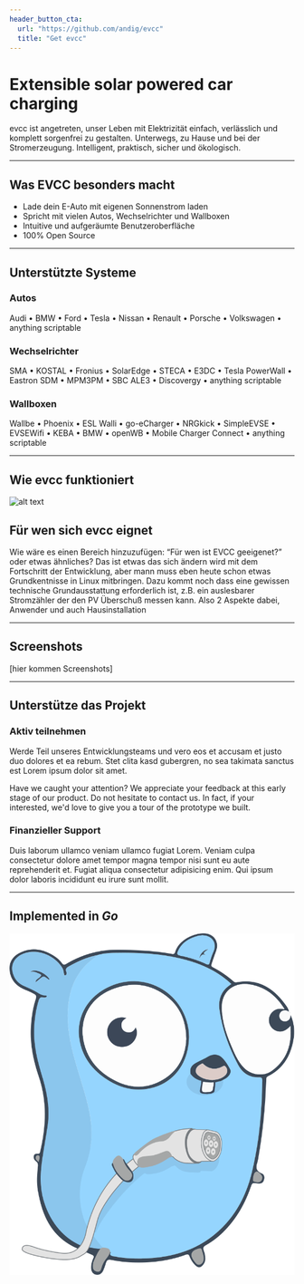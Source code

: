 ```yaml
---
header_button_cta:
  url: "https://github.com/andig/evcc"
  title: "Get evcc"
---
```


# Extensible solar powered car charging

evcc ist angetreten, unser Leben mit Elektrizität einfach, verlässlich und komplett sorgenfrei zu gestalten. Unterwegs, zu Hause und bei der Stromerzeugung. Intelligent, praktisch, sicher und ökologisch.

---

## Was EVCC besonders macht

- Lade dein E-Auto mit eigenen Sonnenstrom laden
- Spricht mit vielen Autos, Wechselrichter und Wallboxen
- Intuitive und aufgeräumte Benutzeroberfläche
- 100% Open Source

---

## Unterstützte Systeme

### Autos

Audi • BMW • Ford • Tesla • Nissan • Renault • Porsche • Volkswagen • anything scriptable

### Wechselrichter

SMA • KOSTAL • Fronius • SolarEdge • STECA • E3DC • Tesla PowerWall • Eastron SDM • MPM3PM • SBC ALE3 • Discovergy • anything scriptable

### Wallboxen

Wallbe • Phoenix • ESL Walli • go-eCharger • NRGkick • SimpleEVSE • EVSEWifi • KEBA • BMW • openWB • Mobile Charger Connect • anything scriptable

---

## Wie evcc funktioniert

![alt text](/img/schema.png "title")

## Für wen sich evcc eignet

Wie wäre es einen Bereich hinzuzufügen: “Für wen ist EVCC geeigenet?” oder etwas ähnliches? Das ist etwas das sich ändern wird mit dem Fortschritt der Entwicklung, aber mann muss eben heute schon etwas Grundkentnisse in Linux mitbringen. Dazu kommt noch dass eine gewissen technische Grundausstattung erforderlich ist, z.B. ein auslesbarer Stromzähler der den PV Überschuß messen kann. Also 2 Aspekte dabei, Anwender und auch Hausinstallation

---

## Screenshots

[hier kommen Screenshots]

---

## Unterstütze das Projekt

### Aktiv teilnehmen

Werde Teil unseres Entwicklungsteams und vero eos et accusam et justo duo dolores et ea rebum. Stet clita kasd gubergren, no sea takimata sanctus est Lorem ipsum dolor sit amet.

Have we caught your attention? We appreciate your feedback at this early stage of our product. Do not hesitate to contact us. In fact, if your interested, we'd love to give you a tour of the prototype we built.

### Finanzieller Support

Duis laborum ullamco veniam ullamco fugiat Lorem. Veniam culpa consectetur dolore amet tempor magna tempor nisi sunt eu aute reprehenderit et. Fugiat aliqua consectetur adipisicing enim. Qui ipsum dolor laboris incididunt eu irure sunt mollit.

---

## Implemented in _Go_

![EVCC Gopher](/img/ccs-gopher.svg)
